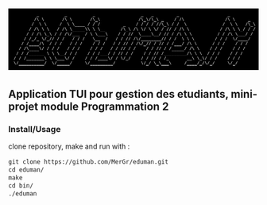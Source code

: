 # ![EDUcationMANager](/assets/images/edumanlogo.png)

## Application TUI pour gestion des etudiants, mini-projet module Programmation 2

### Install/Usage

clone repository, make and run with :

```
git clone https://github.com/MerGr/eduman.git
cd eduman/
make
cd bin/
./eduman
```
